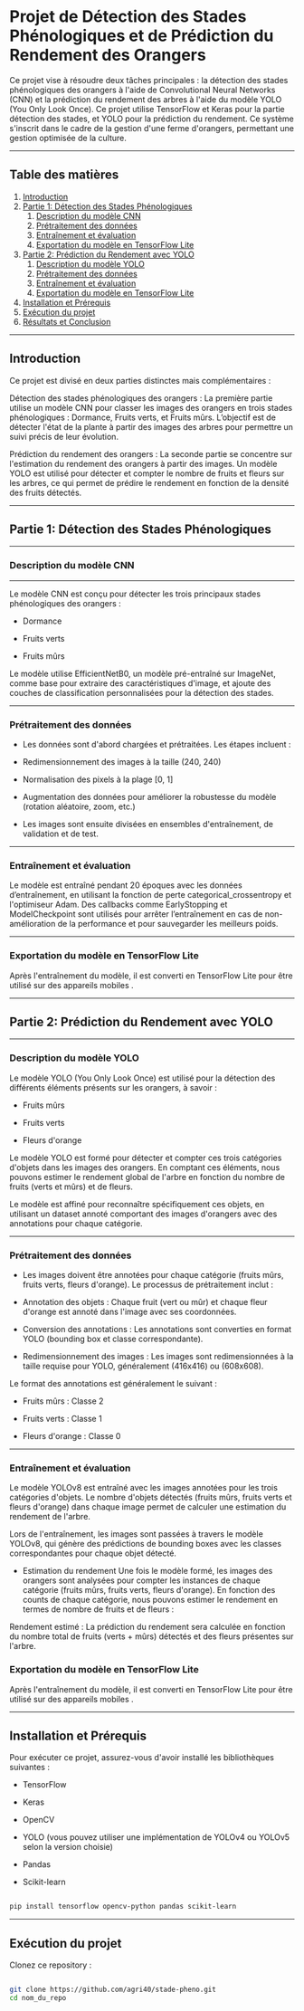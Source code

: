 # Projet de Détection des Stades Phénologiques et de Prédiction du Rendement des Orangers
 
 Ce projet vise à résoudre deux tâches principales : la détection des stades phénologiques des orangers à l'aide de Convolutional Neural Networks (CNN) et la prédiction du rendement des arbres à l'aide du modèle YOLO (You Only Look Once). Ce projet utilise TensorFlow et Keras pour la partie détection des stades, et YOLO pour la prédiction du rendement. Ce système s'inscrit dans le cadre de la gestion d'une ferme d'orangers, permettant une gestion optimisée de la culture.

---- 

## Table des matières
1. [Introduction](#introduction)
2. [Partie 1: Détection des Stades Phénologiques](#partie-1-détection-des-stades-phénologiques)
   1. [Description du modèle CNN](#Description-du-modèle-CNN)
   2. [Prétraitement des données](#prétraitement-des-données)
   3. [Entraînement et évaluation](#entrainement-et-évaluation)
   4. [Exportation du modèle en TensorFlow Lite](#exportation-du-modèle-en-tensorflow-lite)
3. [Partie 2: Prédiction du Rendement avec YOLO](#3-partie-2-prédiction-du-rendement-avec-yolo)
   1. [Description du modèle YOLO](#description-du-modèle-yolo)
   2. [Prétraitement des données](#prétraitement-des-données-1)
   3. [Entraînement et évaluation](#entrainement-et-évaluation-1)
   4. [Exportation du modèle en TensorFlow Lite](#exportation-du-modèle-en-tensorflow-lite-1)
4. [Installation et Prérequis](#installation-et-prérequis)
5. [Exécution du projet](#exécution-du-projet)
6. [Résultats et Conclusion](#résultats-et-conclusion)


----


## Introduction

Ce projet est divisé en deux parties distinctes mais complémentaires :

Détection des stades phénologiques des orangers : La première partie utilise un modèle CNN pour classer les images des orangers en trois stades phénologiques : Dormance, Fruits verts, et Fruits mûrs. L’objectif est de détecter l'état de la plante à partir des images des arbres pour permettre un suivi précis de leur évolution.

Prédiction du rendement des orangers : La seconde partie se concentre sur l'estimation du rendement des orangers à partir des images. Un modèle YOLO est utilisé pour détecter et compter le nombre de fruits et fleurs sur les arbres, ce qui permet de prédire le rendement en fonction de la densité des fruits détectés.

----

## Partie 1: Détection des Stades Phénologiques

---- 

### Description du modèle CNN

----

Le modèle CNN est conçu pour détecter les trois principaux stades phénologiques des orangers :

  - Dormance

  - Fruits verts

  - Fruits mûrs

Le modèle utilise EfficientNetB0, un modèle pré-entraîné sur ImageNet, comme base pour extraire des caractéristiques d'image, et ajoute des couches de classification personnalisées pour la détection des stades.

----

###  Prétraitement des données

- Les données sont d'abord chargées et prétraitées. Les étapes incluent :

- Redimensionnement des images à la taille (240, 240)

- Normalisation des pixels à la plage [0, 1]

- Augmentation des données pour améliorer la robustesse du modèle (rotation aléatoire, zoom, etc.)

- Les images sont ensuite divisées en ensembles d'entraînement, de validation et de test.

---- 

###  Entraînement et évaluation

Le modèle est entraîné pendant 20 époques avec les données d’entraînement, en utilisant la fonction de perte categorical_crossentropy et l'optimiseur Adam. Des callbacks comme EarlyStopping et ModelCheckpoint sont utilisés pour arrêter l’entraînement en cas de non-amélioration de la performance et pour sauvegarder les meilleurs poids.

----

###  Exportation du modèle en TensorFlow Lite
Après l'entraînement du modèle, il est converti en TensorFlow Lite pour être utilisé sur des appareils mobiles .

----

## Partie 2: Prédiction du Rendement avec YOLO

----

###  Description du modèle YOLO

Le modèle YOLO (You Only Look Once) est utilisé pour la détection des différents éléments présents sur les orangers, à savoir :

- Fruits mûrs

- Fruits verts

- Fleurs d'orange

Le modèle YOLO est formé pour détecter et compter ces trois catégories d'objets dans les images des orangers. En comptant ces éléments, nous pouvons estimer le rendement global de l'arbre en fonction du nombre de fruits (verts et mûrs) et de fleurs.

Le modèle est affiné pour reconnaître spécifiquement ces objets, en utilisant un dataset annoté comportant des images d'orangers avec des annotations pour chaque catégorie.

----

###  Prétraitement des données

- Les images doivent être annotées pour chaque catégorie (fruits mûrs, fruits verts, fleurs d'orange). Le processus de prétraitement inclut :

- Annotation des objets : Chaque fruit (vert ou mûr) et chaque fleur d'orange est annoté dans l'image avec ses coordonnées.

- Conversion des annotations : Les annotations sont converties en format YOLO (bounding box et classe correspondante).

- Redimensionnement des images : Les images sont redimensionnées à la taille requise pour YOLO, généralement (416x416) ou (608x608).


Le format des annotations est généralement le suivant :

- Fruits mûrs : Classe 2

- Fruits verts : Classe 1

- Fleurs d'orange : Classe 0

----

###  Entraînement et évaluation

Le modèle YOLOv8 est entraîné avec les images annotées pour les trois catégories d'objets. Le nombre d'objets détectés (fruits mûrs, fruits verts et fleurs d'orange) dans chaque image permet de calculer une estimation du rendement de l'arbre.


Lors de l'entraînement, les images sont passées à travers le modèle YOLOv8, qui génère des prédictions de bounding boxes avec les classes correspondantes pour chaque objet détecté.

 - Estimation du rendement
Une fois le modèle formé, les images des orangers sont analysées pour compter les instances de chaque catégorie (fruits mûrs, fruits verts, fleurs d'orange). En fonction des counts de chaque catégorie, nous pouvons estimer le rendement en termes de nombre de fruits et de fleurs :

Rendement estimé : La prédiction du rendement sera calculée en fonction du nombre total de fruits (verts + mûrs) détectés et des fleurs présentes sur l'arbre.
###  Exportation du modèle en TensorFlow Lite
Après l'entraînement du modèle, il est converti en TensorFlow Lite pour être utilisé sur des appareils mobiles .

----

## Installation et Prérequis

Pour exécuter ce projet, assurez-vous d'avoir installé les bibliothèques suivantes :

- TensorFlow

- Keras

- OpenCV

- YOLO (vous pouvez utiliser une implémentation de YOLOv4 ou YOLOv5 selon la version choisie)

- Pandas

- Scikit-learn



``` bash

pip install tensorflow opencv-python pandas scikit-learn

```

----

## Exécution du projet

Clonez ce repository :

``` bash

git clone https://github.com/agri40/stade-pheno.git
cd nom_du_repo

```




